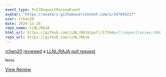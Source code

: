 ```yaml
---
event_type: PullRequestReviewEvent
avatar: "https://avatars.githubusercontent.com/u/34784921?"
user: rchen20
date: 2024-11-26
repo_name: LLNL/RAJA
html_url: https://github.com/LLNL/RAJA/pull/1759#pullrequestreview-2462723900
repo_url: https://github.com/LLNL/RAJA
---
```


<a href='https://github.com/rchen20' target='_blank'>rchen20</a> <a href='https://github.com/LLNL/RAJA/pull/1759#pullrequestreview-2462723900' target='_blank'>reviewed</a> a <a href='https://github.com/LLNL/RAJA/pull/1759' target='_blank'>LLNL/RAJA pull request</a>

<small>None</small>

<a href='https://github.com/LLNL/RAJA/pull/1759#pullrequestreview-2462723900' target='_blank'>View Review</a>